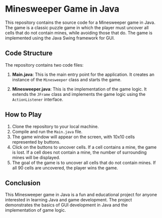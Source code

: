 # Minesweeper Game in Java
This repository contains the source code for a Minesweeper game in Java. The game is a classic puzzle game in which the player must uncover all cells that do not contain mines, while avoiding those that do. The game is implemented using the Java Swing framework for GUI.

## Code Structure
The repository contains two code files:

1. **Main.java**: This is the main entry point for the application. It creates an instance of the `Minesweeper` class and starts the game.

2. **Minesweeper.java**: This is the implementation of the game logic. It extends the `JFrame` class and implements the game logic using the `ActionListener` interface.

## How to Play
1. Clone the repository to your local machine.
2. Compile and run the `Main.java` file.
3. The game window will appear on the screen, with 10x10 cells represented by buttons.
4. Click on the buttons to uncover cells. If a cell contains a mine, the game is lost. If a cell does not contain a mine, the number of surrounding mines will be displayed.
5. The goal of the game is to uncover all cells that do not contain mines. If all 90 cells are uncovered, the player wins the game.

## Conclusion
This Minesweeper game in Java is a fun and educational project for anyone interested in learning Java and game development. The project demonstrates the basics of GUI development in Java and the implementation of game logic.